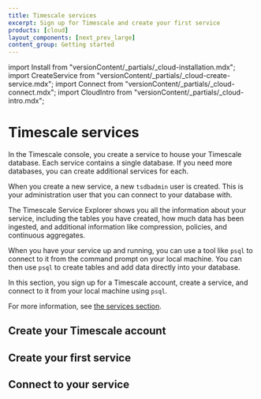 ```yaml
---
title: Timescale services
excerpt: Sign up for Timescale and create your first service
products: [cloud]
layout_components: [next_prev_large]
content_group: Getting started
---
```


import Install from "versionContent/_partials/_cloud-installation.mdx";
import CreateService from "versionContent/_partials/_cloud-create-service.mdx";
import Connect from "versionContent/_partials/_cloud-connect.mdx";
import CloudIntro from "versionContent/_partials/_cloud-intro.mdx";

# Timescale services

<CloudIntro />

In the Timescale console, you create a service to house your Timescale
database. Each service contains a single database. If you need more
databases, you can create additional services for each.

When you create a new service, a new `tsdbadmin` user is created. This is your
administration user that you can connect to your database with.

The Timescale Service Explorer shows you all the information about your service,
including the tables you have created, how much data has been ingested, and
additional information like compression, policies, and continuous aggregates.

When you have your service up and running, you can use a tool like `psql` to
connect to it from the command prompt on your local machine. You can then use
`psql` to create tables and add data directly into your database.

In this section, you sign up for a Timescale account, create a service, and
connect to it from your local machine using `psql`.

For more information, see
[the services section][services-how-to].

## Create your Timescale account

<Install />

## Create your first service

<CreateService demoData={false} />

## Connect to your service

<Connect />

[services-how-to]: /use-timescale/:currentVersion:/services/
